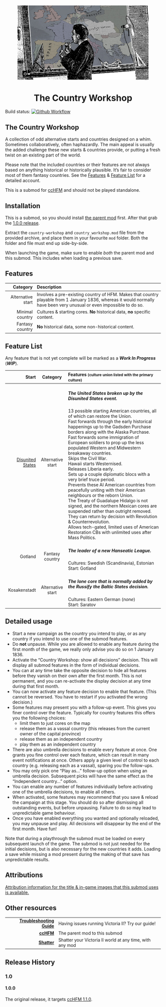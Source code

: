 <p align="center"> <!-- Dear GitHub -->
<figure>
<a href="https://github.com/moretrim/country-workshop">
<img src="media/title.jpg" alt="Architect at his drawing board. He is pensive, looking not at floor plans
but at a Victoria 2 map of Europe.">
</a>
<figcaption>
<center>
<h1>The Country Workshop</h1>
</figcaption>
</figure>
</p>

Build status:
[![Github Workflow][github-workflow-badge]][github-workflow-dashboard]

[github-workflow-badge]:
    https://github.com/moretrim/country-workshop/actions/workflows/ci-on-push.yaml/badge.svg
[github-workflow-dashboard]:
    https://github.com/moretrim/country-workshop/actions/workflows/ci-on-push.yaml
    "Github Workflows"

The Country Workshop
--------------------

A collection of odd alternative starts and countries designed on a whim. Sometimes collaboratively,
often haphazardly. The main appeal is usually the added challenge these new starts & countries
provide, or putting a fresh twist on an existing part of the world.

Please note that the included countries or their features are not always based on anything
historical or historically plausible. It’s fair to consider most of them fantasy countries. See the
[Features](#features) & [Feature List](#feature-list) for a detailed account.

This is a submod for [ccHFM][] and should not be played standalone.

[ccHFM]: https://github.com/moretrim/ccHFM#readme

Installation
------------

This is a submod, so you should install [the parent mod][] first. After that grab the [1.0.0
release][].

[the parent mod]: https://github.com/moretrim/ccHFM/releases/
[1.0.0 release]: https://github.com/moretrim/country-workshop/releases/tag/v1.0.0

Extract the `country-workshop` and `country_workshop.mod` file from the provided archive, and place
them in your favourite `mod` folder. Both the folder and file must end up side-by-side.

When launching the game, make sure to enable *both* the parent mod and this submod. This includes
when loading a previous save.

Features
--------

Category | Description
--------:|:-----------
Alternative start | Involves a pre-existing country of HFM. Makes that country playable from 1 January 1836, whereas it would normally have been very unusual or even impossible to do so.
Minimal country | Cultures & starting cores. **No** historical data, **no** specific content.
Fantasy country | **No** historical data, some non-historical content.

Feature List
------------

Any feature that is not yet complete will be marked as a <dfn>**Work In Progress**</dfn>
(***WIP***).

Start           | Category  | Features <small>(culture union listed with the primary culture)</small>
---------------:|:---------:|:-----------------------------------------------------------------------
[Disunited States][FSA-preview] | Alternative start | <h5>The United States broken up by the Disunited States event.</h5>13 possible starting American countries, all of which can restore the Union.<br>Fast forwards through the early historical happenings up to the Gadsden Purchase borders along with the Alaska Purchase.<br>Fast forwards some immigration of European soldiers to prop up the less populated Western and Midwestern breakaway countries.<br>Skips the Civil War.<br>Hawaii starts Westernised.<br>Releases Liberia early.<br>Sets up a couple diplomatic blocs with a very brief truce period.<br>Prevents these AI American countries from peacefully uniting with their American neighbours or the reborn Union.<br>The Treaty of Guadalupe Hidalgo is not signed, and the northern Mexican cores are suspended rather than outright removed. They can return by decision with Revolution & Counterrevolution.<br>Allows tech-gated, limited uses of American Restoration CBs with unlimited uses after Mass Politics.
Gotland | Fantasy country | <h5>The leader of a new Hanseatic League.</h5>Cultures: Swedish (Scandinavia), Estonian<br>Start: Gotland
Kosakenstadt | Alternative start | <h5>The lone core that is normally added by the *Russify the Baltic States* decision.</h5>Cultures: Eastern German (*none*)<br>Start: Saratov

[FSA-preview]: media/disunited-states.jpg?raw=true

Detailed usage
--------------

- Start a new campaign as the country you intend to play, or as any country if you intend to use one
  of the submod features.
- Do **not** unpause. While you are allowed to enable any feature during the first month of the
  game, we really only advise you do so on 1 January 1836.
- Activate the “Country Workshop: show all decisions” decision. This will display all submod
  features in the form of individual decisions.
- You can at any time take the opposite decision to hide all features before they vanish on their
  own after the first month. This is not permanent, and you can re-activate the display decision at
  any time during that first month.
- You can now activate any feature decision to enable that feature. (This cannot be reversed.
  You have to restart if you activated the wrong decision.)
- Some features may present you with a follow-up event. This gives you finer control over the
  feature. Typically for country features this offers you the following choices:
  * limit them to just cores on the map
  * release them as a vassal country (this releases from the current owner of the capital province)
  * release them as an independent country
  * play them as an independent country
- There are also umbrella decisions to enable every feature at once. One grants you fine control
  over each feature, which can result in many event notifications at once. Others apply a given
  level of control to each country (e.g. releasing each as a vassal), sparing you the follow-ups.
- You may only pick one “Play as…” follow-up option when using an umbrella decision. Subsequent
  picks will have the same effect as the “Independent country…” option.
- You can enable any number of features individually before activating one of the umbrella
  decisions, to enable all others.
- When activated, some features may recommend that you save & reload the campaign at this stage. You
  should do so after dismissing all outstanding events, but before unpausing. Failure to do so may
  lead to unpredictable game behaviour.
- Once you have enabled everything you wanted and optionally reloaded, you may unpause and play. All
  decisions will disappear by the end of the first month. Have fun!

Note that during a playthrough the submod must be loaded on every subsequent launch of the game. The
submod is not just needed for the initial decisions, but is also necessary for the new countries it
adds. Loading a save while missing a mod present during the making of that save has unpredictable
results.

Attributions
------------

[Attribution information for the title & in-game images that this submod uses is
available.](./attributions.markdown)

Other resources
---------------

|  |  |
|-:|:-|
**[Troubleshooting Guide][]** | Having issues running Victoria II? Try our guide!
**[ccHFM][]** | The parent mod to this submod
**[Shatter][]** | Shatter your Victoria II world at any time, with any mod

[Troubleshooting Guide]: https://github.com/moretrim/victoria2-troubleshooting#readme
[ccHFM]: https://github.com/moretrim/ccHFM#readme
[Shatter]: https://github.com/moretrim/shatter#readme

Release History
---------------

### 1.0

#### 1.0.0

The original release, it targets [ccHFM 1.1.0][].

[ccHFM 1.1.0]: https://github.com/moretrim/ccHFM/releases/tag/v1.1.0
